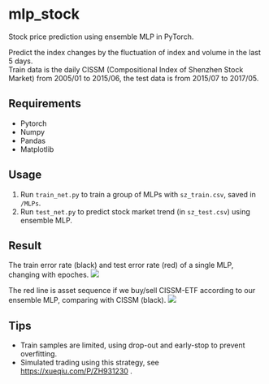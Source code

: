 # mlp_stock
Stock price prediction using ensemble MLP in PyTorch.

Predict the index changes by the fluctuation of index and volume in the last 5 days.  
Train data is the daily CISSM (Compositional Index of Shenzhen Stock Market) from 2005/01 to 2015/06, the test data is from 2015/07 to 2017/05.

## Requirements
* Pytorch
* Numpy
* Pandas
* Matplotlib

## Usage
1. Run `train_net.py` to train a group of MLPs with `sz_train.csv`, saved in `/MLPs`.
2. Run `test_net.py` to predict stock market trend (in `sz_test.csv`) using ensemble MLP.

## Result
The train error rate (black) and test error rate (red) of a single MLP, changing with epoches.
![](https://github.com/melissa135/mlp_stock/blob/master/error_rate.png)

The red line is asset sequence if we buy/sell CISSM-ETF according to our ensemble MLP, comparing with CISSM (black).
![](https://github.com/melissa135/mlp_stock/blob/master/asset.png) 


## Tips
* Train samples are limited, using drop-out and early-stop to prevent overfitting.  
* Simulated trading using this strategy, see https://xueqiu.com/P/ZH931230 .
